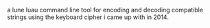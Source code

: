 a lune luau command line tool for encoding and decoding compatible strings using the keyboard cipher i came up with in 2014.
